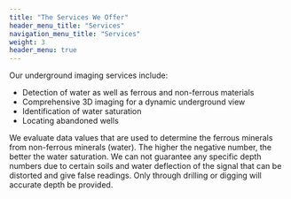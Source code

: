 ```yaml
---
title: "The Services We Offer"
header_menu_title: "Services"
navigation_menu_title: "Services"
weight: 3
header_menu: true
---
```


Our underground imaging services include:

- Detection of water as well as ferrous and non-ferrous materials
- Comprehensive 3D imaging for a dynamic underground view
- Identification of water saturation
- Locating abandoned wells

We evaluate data values that are used to determine the ferrous minerals from non-ferrous minerals (water). The higher the negative number, the better the water saturation. We can not guarantee any specific depth numbers due to certain soils and water deflection of the signal that can be distorted and give false readings. Only through drilling or digging will accurate depth be provided.
